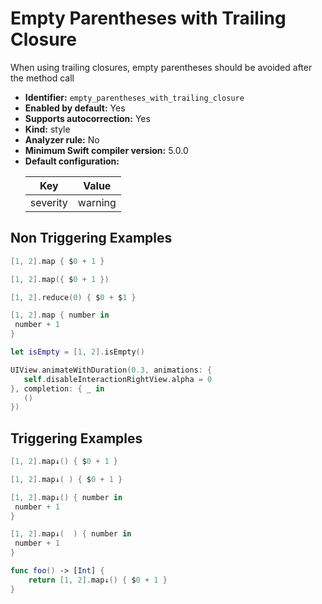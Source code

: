 # Empty Parentheses with Trailing Closure

When using trailing closures, empty parentheses should be avoided after the method call

* **Identifier:** `empty_parentheses_with_trailing_closure`
* **Enabled by default:** Yes
* **Supports autocorrection:** Yes
* **Kind:** style
* **Analyzer rule:** No
* **Minimum Swift compiler version:** 5.0.0
* **Default configuration:**
  <table>
  <thead>
  <tr><th>Key</th><th>Value</th></tr>
  </thead>
  <tbody>
  <tr>
  <td>
  severity
  </td>
  <td>
  warning
  </td>
  </tr>
  </tbody>
  </table>

## Non Triggering Examples

```swift
[1, 2].map { $0 + 1 }
```

```swift
[1, 2].map({ $0 + 1 })
```

```swift
[1, 2].reduce(0) { $0 + $1 }
```

```swift
[1, 2].map { number in
 number + 1 
}
```

```swift
let isEmpty = [1, 2].isEmpty()
```

```swift
UIView.animateWithDuration(0.3, animations: {
   self.disableInteractionRightView.alpha = 0
}, completion: { _ in
   ()
})
```

## Triggering Examples

```swift
[1, 2].map↓() { $0 + 1 }
```

```swift
[1, 2].map↓( ) { $0 + 1 }
```

```swift
[1, 2].map↓() { number in
 number + 1 
}
```

```swift
[1, 2].map↓(  ) { number in
 number + 1 
}
```

```swift
func foo() -> [Int] {
    return [1, 2].map↓() { $0 + 1 }
}
```